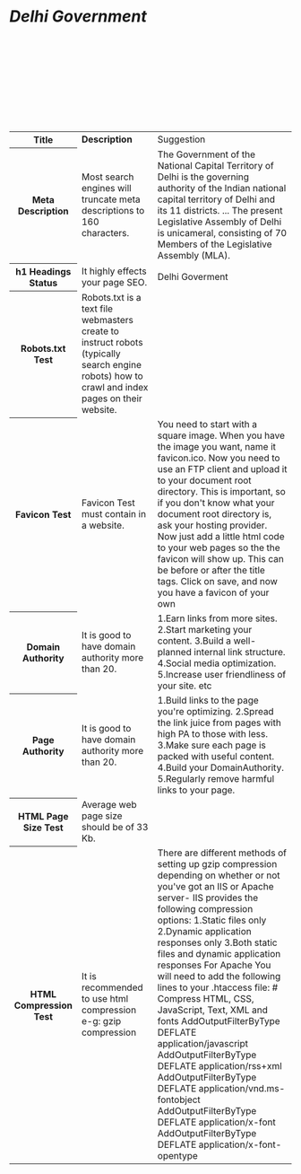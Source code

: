 <html>
<body>
<table>
<b><i><H1>Delhi Government</H1></i></b>
<tr>
<th><b>Title</b></th>
<td><b>Description</b></td>
<td>Suggestion</td><br>
</tr>
<tr>
<th>Meta Description</th>
<td>Most search engines will truncate meta descriptions to 160 characters.</td>
<td>The Government of the National Capital Territory of Delhi is the governing authority of the Indian national capital territory of Delhi and its 11 districts. ... The present Legislative Assembly of Delhi is unicameral, consisting of 70 Members of the Legislative Assembly (MLA).</td><br>
</tr>
<tr>
<th>h1 Headings Status</th>
<td>It highly effects your page SEO.</td>
<td>Delhi Goverment</td><br>
</tr>
<tr>
<th>Robots.txt Test</th>
<td>Robots.txt is a text file webmasters create to instruct robots (typically search engine robots) how to crawl and index pages on their website.</td><br>
</tr>
<tr>
<th>Favicon Test</th>
<td>Favicon Test must contain in a website.</td>
<td>You need to start with a square image. When you have the image you want, name it favicon.ico. Now you need to use an FTP client and upload it to your document root directory. This is important, so if you don't know what your document root directory is, ask your hosting provider.
Now just add a little html code to your web pages so the the favicon will show up. This can be before or after the title tags. Click on save, and now you have a favicon of your own</td><br>
</tr>
<tr>
<th>Domain Authority</th>
<td>It is good to have domain authority more than 20.</td>
<td>1.Earn links from more sites.
2.Start marketing your content.
3.Build a well-planned internal link structure.
4.Social media optimization.
5.Increase user friendliness of your site. etc</td><br>
</tr>
<tr>
<th>Page Authority</th>
<td>It is good to have domain authority more than 20.</td>
<td>1.Build links to the page you're optimizing.
2.Spread the link juice from pages with high PA to those with less.
3.Make sure each page is packed with useful content.
4.Build your DomainAuthority.
5.Regularly remove harmful links to your page.</td><br>
</tr>
<tr>
<th>HTML Page Size Test</th>
<td>Average web page size should be of 33 Kb. </td><br>
</tr>
<tr>
<th>HTML Compression Test</th>
<td>It is recommended to use html compression e-g: gzip compression </td>
<td>There are different methods of setting up gzip compression depending on whether or not you've got an IIS or Apache server-
IIS provides the following compression options:
1.Static files only
2.Dynamic application responses only
3.Both static files and dynamic application responses
For Apache You will need to add the following lines to your .htaccess file:
# Compress HTML, CSS, JavaScript, Text, XML and fonts AddOutputFilterByType DEFLATE application/javascript AddOutputFilterByType DEFLATE application/rss+xml AddOutputFilterByType DEFLATE application/vnd.ms-fontobject AddOutputFilterByType DEFLATE application/x-font AddOutputFilterByType DEFLATE application/x-font-opentype</td><br>
</tr>
</table>
</body>
</html>
